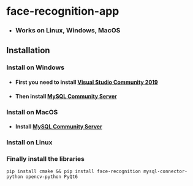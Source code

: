 # face-recognition-app
* ### Works on Linux, Windows, MacOS


## Installation

### Install on Windows
* #### First you need to install [Visual Studio Community 2019](https://my.visualstudio.com/Downloads?q=visual%20studio%202019&wt.mc_id=o~msft~vscom~older-downloads)
* #### Then install [MySQL Community Server](https://dev.mysql.com/downloads/mysql)

### Install on MacOS
* #### Install [MySQL Community Server](https://dev.mysql.com/downloads/mysql)

### Install on Linux

### Finally install the libraries
```
pip install cmake && pip install face-recognition mysql-connector-python opencv-python PyQt6
```
